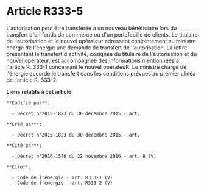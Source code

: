 # Article R333-5

L'autorisation peut être transférée à un nouveau bénéficiaire lors du transfert d'un fonds de commerce ou d'un portefeuille
de clients. Le titulaire de l'autorisation et le nouvel opérateur adressent conjointement au ministre chargé de l'énergie une
demande de transfert de l'autorisation. La lettre présentant le transfert d'activité, cosignée du titulaire de l'autorisation
et du nouvel opérateur, est accompagnée des informations mentionnées à l'article R. 333-1 concernant le nouvel opérateuR. Le
ministre chargé de l'énergie accorde le transfert dans les conditions prévues au premier alinéa de l'article R. 333-2.

**Liens relatifs à cet article**

	**Codifié par**:

	  - Décret n°2015-1823 du 30 décembre 2015 - art.

	**Créé par**:

	  - Décret n°2015-1823 du 30 décembre 2015 - art.

	**Cité par**:

	  - Décret n°2016-1570 du 22 novembre 2016 - art. 8 (V)

	**Cite**:

	  - Code de l'énergie - art. R333-1 (V)
	  - Code de l'énergie - art. R333-2 (V)
